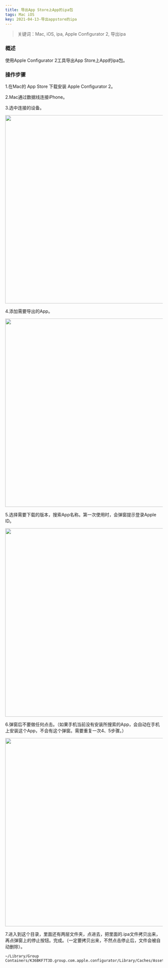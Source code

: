 ```yaml
---
title: 导出App Store上App的ipa包
tags: Mac iOS
key: 2021-04-13-导出appstore的ipa
---
```

> 关键词：Mac, iOS, ipa, Apple Configurator 2, 导出ipa

### 概述

使用Apple Configurator 2工具导出App Store上App的ipa包。

### 操作步骤

1.在Mac的 App Store 下载安装 Apple Configurator 2。

2.Mac通过数据线连接iPhone。

3.选中连接的设备。

<img src="https://image.oldboard.tech/blog/9113ABBF-7A18-4742-B03F-C9662F6F0466.png" width="600">

4.添加需要导出的App。

<img src="https://image.oldboard.tech/blog/DB1A8B9E-9834-487C-90F3-ACD6B41026BF.png" width="600">

5.选择需要下载的版本，搜索App名称。第一次使用时，会弹窗提示登录Apple ID。

<img src="https://image.oldboard.tech/blog/F5AEB6BF-1536-49BC-B15D-A5D61ED75D91.png" width="600">

6.弹窗后不要做任何点击。（如果手机当前没有安装所搜索的App，会自动在手机上安装这个App，不会有这个弹窗。需要重复一次4、5步骤。）

<img src="https://image.oldboard.tech/blog/255BDB9C-7432-4F46-9AAF-FE3DE3DEF597.png" width="600">

7.进入到这个目录，里面还有两层文件夹，点进去，把里面的.ipa文件拷贝出来，再点弹窗上的停止按钮。完成。（一定要拷贝出来，不然点击停止后，文件会被自动删除）。

```
~/Library/Group Containers/K36BKF7T3D.group.com.apple.configurator/Library/Caches/Assets/TemporaryItems/MobileApps/
```
